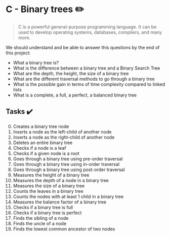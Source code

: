 # C - Binary trees :pencil2:

> C is a powerful general-purpose programming language. It can be used to develop operating systems, databases, compilers, and many more.

We should understand and be able to answer this questions by the end of this project:
  
* What a binary tree is?
* What is the difference between a binary tree and a Binary Search Tree
* What are the depth, the height, the size of a binary tree
* What are the different traversal methods to go through a binary tree
* What is the possible gain in terms of time complexity compared to linked lists
* What is a complete, a full, a perfect, a balanced binary tree

## Tasks :heavy_check_mark:

0. Creates a binary tree node
1. Inserts a node as the left-child of another node
2. Inserts a node as the right-child of another node
3. Deletes an entire binary tree
4. Checks if a node is a leaf
5. Checks if a given node is a root
6. Goes through a binary tree using pre-order traversal
7. Goes through a binary tree using in-order traversal
8. Goes through a binary tree using post-order traversal
9. Measures the height of a binary tree
10. Measures the depth of a node in a binary tree
11. Measures the size of a binary tree
12. Counts the leaves in a binary tree
13. Counts the nodes with at least 1 child in a binary tree
14. Measures the balance factor of a binary tree
15. Checks if a binary tree is full
16. Checks if a binary tree is perfect
17. Finds the sibling of a node
18. Finds the uncle of a node
19. Finds the lowest common ancestor of two nodes